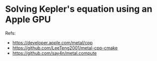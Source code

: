 # Solving Kepler's equation using an Apple GPU

Refs:

- https://developer.apple.com/metal/cpp
- https://github.com/LeeTeng2001/metal-cpp-cmake
- https://github.com/say4n/metal.compute
